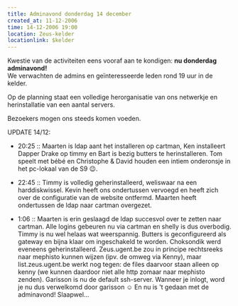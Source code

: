 ```yaml
---
title: Adminavond donderdag 14 december
created_at: 11-12-2006
time: 14-12-2006 19:00
location: Zeus-kelder
locationlink: $kelder
---
```


Kwestie van de activiteiten eens vooraf aan te kondigen: **nu donderdag adminavond!**  
We verwachten de admins en geïnteresseerde leden rond 19 uur in de kelder.

Op de planning staat een volledige herorganisatie van ons netwerkje en herinstallatie van een aantal servers.

Bezoekers mogen ons steeds komen voeden.

UPDATE 14/12:

* 20:25 :: Maarten is ldap aant het installeren op cartman, Ken installeert Dapper Drake op timmy en Bart is bezig butters te herinstalleren. Tom speelt met bébé en Christophe & David houden een intiem onderonsje in het pc-lokaal van de S9 😉.

* 22:45 :: Timmy is volledig geherinstalleerd, weliswaar na een harddiskwissel. Kevin heeft ons ondertussen vervoegd en heeft zich over de configuratie van de website ontfermd. Maarten heeft ondertussen de ldap naar cartman overgezet.

* 1:06 :: Maarten is erin geslaagd de ldap succesvol over te zetten naar cartman. Alle logins gebeuren nu via cartman en shelly is dus overbodig. Timmy is nu wel helaas wat weerspannig. Butters is geconfigureerd als gateway en bijna klaar om ingeschakeld te worden. Choksondik werd eveneens geherinstalleerd. Zeus.ugent.be zou in principe rechtsreeks naar mephisto kunnen wijzen (ipv. de omweg via Kenny), maar list.zeus.ugent.be werkt nog tegen: de files daarvoor staan alleen op kenny (we kunnen daardoor niet alle http zomaar naar mephisto zenden). Garisson is nu de default ssh-server. Wanneer je inlogt, word je nu dus verwelkomd door garisson ☺️ En nu is 't gedaan met de adminavond! Slaapwel...
